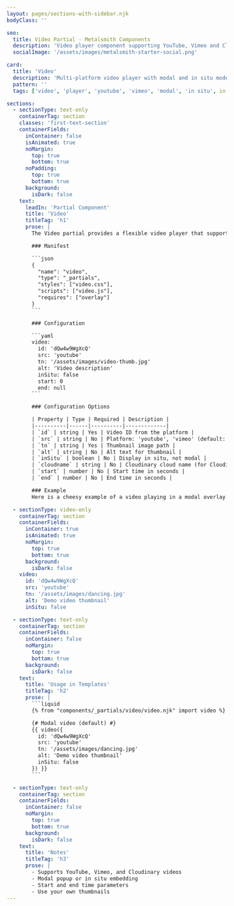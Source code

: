 ```yaml
---
layout: pages/sections-with-sidebar.njk
bodyClass: ''

seo:
  title: Video Partial - Metalsmith Components
  description: 'Video player component supporting YouTube, Vimeo and Cloudinary sources'
  socialImage: '/assets/images/metalsmith-starter-social.png'

card:
  title: 'Video'
  description: 'Multi-platform video player with modal and in situ modes'
  pattern: ''
  tags: ['video', 'player', 'youtube', 'vimeo', 'modal', 'in situ', in place]

sections:
  - sectionType: text-only
    containerTag: section
    classes: 'first-text-section'
    containerFields:
      inContainer: false
      isAnimated: true
      noMargin:
        top: true
        bottom: true
      noPadding:
        top: true
        bottom: true
      background:
        isDark: false
    text:
      leadIn: 'Partial Component'
      title: 'Video'
      titleTag: 'h1'
      prose: |
        The Video partial provides a flexible video player that supports YouTube, Vimeo, and Cloudinary video sources. It can display videos in modal overlays or in situ, with customizable thumbnails and play controls.

        ### Manifest

        ```json
        {
          "name": "video",
          "type": "_partials",
          "styles": ["video.css"],
          "scripts": ["video.js"],
          "requires": ["overlay"]
        }
        ```

        ### Configuration

        ```yaml
        video:
          id: 'dQw4w9WgXcQ'
          src: 'youtube'
          tn: '/assets/images/video-thumb.jpg'
          alt: 'Video description'
          inSitu: false
          start: 0
          end: null
        ```

        ### Configuration Options

        | Property | Type | Required | Description |
        |----------|------|----------|-------------|
        | `id` | string | Yes | Video ID from the platform |
        | `src` | string | No | Platform: 'youtube', 'vimeo' (default: 'youtube') |
        | `tn` | string | Yes | Thumbnail image path |
        | `alt` | string | No | Alt text for thumbnail |
        | `inSitu` | boolean | No | Display in situ, not modal |
        | `cloudname` | string | No | Cloudinary cloud name (for Cloudinary videos) |
        | `start` | number | No | Start time in seconds |
        | `end` | number | No | End time in seconds |

        ### Example
        Here is a cheesy example of a video playing in a modal overlay.

  - sectionType: video-only
    containerTag: section
    containerFields:
      inContainer: true
      isAnimated: true
      noMargin:
        top: true
        bottom: true
      background:
        isDark: false
    video:
      id: 'dQw4w9WgXcQ'
      src: 'youtube'
      tn: '/assets/images/dancing.jpg'
      alt: 'Demo video thumbnail'
      inSitu: false

  - sectionType: text-only
    containerTag: section
    containerFields:
      inContainer: false
      noMargin:
        top: true
        bottom: true
      background:
        isDark: false
    text:
      title: 'Usage in Templates'
      titleTag: 'h2'
      prose: |
        ```liquid
        {% from "components/_partials/video/video.njk" import video %}

        {# Modal video (default) #}
        {{ video({
          id: 'dQw4w9WgXcQ'
          src: 'youtube'
          tn: '/assets/images/dancing.jpg'
          alt: 'Demo video thumbnail'
          inSitu: false
        }) }}
        ```

  - sectionType: text-only
    containerTag: section
    containerFields:
      inContainer: false
      noMargin:
        top: true
        bottom: true
      background:
        isDark: false
    text:
      title: 'Notes'
      titleTag: 'h3'
      prose: |
        - Supports YouTube, Vimeo, and Cloudinary videos
        - Modal popup or in situ embedding
        - Start and end time parameters
        - Use your own thumbnails
---
```

